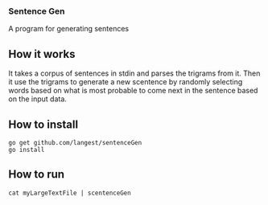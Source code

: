 ### Sentence Gen
A program for generating sentences

## How it works
It takes a corpus of sentences in stdin and parses the trigrams from it. Then it use the trigrams to generate a new scentence by randomly selecting words based on what is most probable to come next in the sentence based on the input data.

## How to install

```
go get github.com/langest/sentenceGen
go install
```

## How to run

```
cat myLargeTextFile | scentenceGen
```
